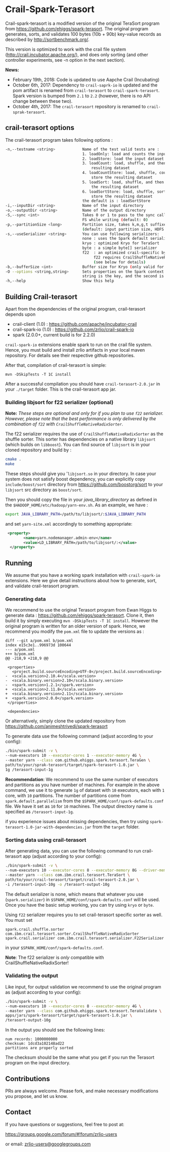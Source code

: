 # Crail-Spark-Terasort 

Crail-spark-terasort is a modified version of the original TeraSort program from https://github.com/ehiggs/spark-terasort. The original program generates, sorts, and validates 100 bytes (10b + 90b) key-value records as described by http://sortbenchmark.org/.

This version is optimized to work with the crail file system (http://crail.incubator.apache.org/), and does only sorting (and other controller experiments, see -n option in the next section). 

**News:** 
  * February 19th, 2018: Code is updated to use Aapche Crail (Incubating)  
  * October 6th, 2017: Dependency to `crail-saprk-io` is updated and the pom artifact is renamed from `crail-terasort` to `crail-spark-terasort`. Spark version is bumped from `2.1` to `2.2` (however, there is no API change between these two). 
  * October 4th, 2017: The `crail-terasort` repository is renamed to `crail-sprak-terasort`. 

## crail-terasort options 
The crail-terasort program takes following options :
```bash
-n,--testname <string>            Name of the test valid tests are :
                                  1. loadOnly: load and counts the input dataset
                                  2. loadStore: load the input dataset and stores it
                                  3. loadCount: load, shuffle, and then count the 
                                      resulting dataset
                                  4. loadCountStore: load, shuffle, count, and then 
                                      store the resulting dataset
                                  5. loadSort: load, shuffle, and then sort on key 
                                      the resulting dataset
                                  6. loadSortStore: load, shuffle, sort on key, then 
                                      store the resulting dataset 
                                  the default is : loadSortStore
-i,--inputDir <string>            Name of the input directory
-o,--outputDir <string>           Name of the output directory
-S,--sync <int>                   Takes 0 or 1 to pass to the sync call to the output 
                                  FS while writing (default: 0)
-p,--partitionSize <long>         Partition size, takes k,m,g,t suffixes
                                  (default: input partition size, HDFS has 128MB)
-s,--useSerializer <string>       You can use following serializers:
                                  none : uses the Spark default serializer 
                                  kryo : optimized Kryo for TeraSort 
                                  byte : a simple byte[] serializer 
                                  f22  : an optimized crail-specific byte[] serializer
                                       f22 requires CrailShuffleNativeRadixSorter
                                       (see below for details)
-b,--bufferSize <int>             Buffer size for Kryo (only valid for kryo)
-O --options <string,string>      Sets properties on the Spark context. The first 
                                  string is the key, and the second is the value
-h,--help                         Show this help
```

## Building Crail-terasort 
Apart from the dependencies of the original program, crail-terasort 
depends upon 
  - crail-client (1.0) : https://github.com/apache/incubator-crail
  - crail-spark-io (1.0) : https://github.com/zrlio/crail-spark-io
  - spark (2.0.0+, current build is for 2.2.0)

`crail-spark-io` extensions enable spark to run on the crail file system. 
Hence, you must build and install zrlio artifacts in your local maven 
repository. For details see their respective github repositories. 

After that, compilation of crail-terasort is simple: 

`mvn -DSkipTests -T 1C install` 

After a successful compilation you should have `crail-terasort-2.0.jar` 
in your `./target` folder. This is the crail-terasort app jar. 

### Building libjsort for f22 serializer (optional) 

**Note:** *These steps are optional and only for if you plan to use 
`f22` serializer. However, please note that the best performance is 
only delivered by the combination of `f22` with `CrailShuffleNativeRadixSorter`.*


The f22 serializer requires the use of `CrailShuffleNativeRadixSorter` 
as the shuffle sorter. This sorter has dependencies on a native library 
`libjsort` (which builds on `libboost`). You can find source of 
`libjsort` is in your cloned repository and build by :
```bash 
cmake .
make
```
These steps should give you '`libjsort.so` in your directory. In case 
your system does not satisfy boost dependency, you can explicitly 
copy `include/boost/sort` directory from https://github.com/boostorg/sort
to your `libjsort` src directory as `boost/sort`.


Then you should copy the file in your _java_library_directory_ as defined 
in the `$HADOOP_HOME/etc/hadoop/yarn-env.sh`. As an example, we have : 
```bash
export JAVA_LIBRARY_PATH=/path/to/libjsort/:$JAVA_LIBRARY_PATH
```

and set `yarn-site.xml` accordingly to something appropriate:
```xml
 <property>
        <name>yarn.nodemanager.admin-env</name>
        <value>LD_LIBRARY_PATH=/path/to/libjsort/:</value>
  </property>
```

## Running

We assume that you have a working spark installation with `crail-spark-io` 
extensions. Here we give detail instructions about how to generate, 
sort, and validate crail-terasort program. 

### Generating data 

We recommend to use the original Terasort program from Ewan Higgs 
to generate data : https://github.com/ehiggs/spark-terasort. Clone it, 
then build it by simply executing `mvn -DSkipTests -T 1C install`. 
However the original program is written for an older version of spark. 
Hence, we recommend you modify the `pom.xml` file to update the 
versions as : 
```
diff --git a/pom.xml b/pom.xml
index e15c3e1..996973d 100644
--- a/pom.xml
+++ b/pom.xml
@@ -218,9 +218,9 @@
 
 <properties>
   <project.build.sourceEncoding>UTF-8</project.build.sourceEncoding>
-  <scala.version>2.10.4</scala.version>
-  <scala.binary.version>2.10</scala.binary.version>
-  <spark.version>1.2.1</spark.version>
+  <scala.version>2.11.8</scala.version>
+  <scala.binary.version>2.11</scala.binary.version>
+  <spark.version>2.0.0</spark.version>
 </properties>
 
 <dependencies>
```

Or alternatively, simply clone the updated repository 
from https://github.com/animeshtrivedi/spark-terasort
  

To generate data use the following command (adjust according to your 
config): 

```bash
./bin/spark-submit -v \
--num-executors 10 --executor-cores 1 --executor-memory 4G \
--master yarn --class com.github.ehiggs.spark.terasort.TeraGen \
path/to/your/sprak-terasort/target/spark-terasort-1.0.jar \
1g /terasort-input-1g
```
 
**Recommendation**: We recommend to use the same number of executors 
and partitions as you have number of machines. For example in the above 
command, we use it to generate `1g` of dataset with `10` executors, 
each with `1` core, with `10` partitions. The number of partitions 
come from `spark.default.parallelism` from the `$SPARK_HOME/conf/spark-defaults.conf`
file. We have it set as `10` for `10` machines. The output directory 
name is specified as `/terasort-input-1g`.

if you experience issues about missing dependencies, then try using 
`spark-terasort-1.0-jar-with-dependencies.jar` from the `target` folder. 


### Sorting data using crail-terasort

After generating data, you can use the following command to run 
crail-terasort app (adjust according to your config):
```bash
./bin/spark-submit -v \
--num-executors 10 --executor-cores 8 --executor-memory 8G --driver-memory 8G\
--master yarn --class com.ibm.crail.terasort.TeraSort \
path/to/your/crail-terasort/target/crail-terasort-2.0.jar \
-i /terasort-input-10g -o /terasort-output-10g
```
The default serializer is none, which means that whatever you use 
(`spark.serializer`) in `$SPARK_HOME/conf/spark-defaults.conf` will be 
used. Once you have the basic setup working, you can try using 
`kryo` or `byte`. 

Using `f22` serializer requires you to set crail-terasort specific 
sorter as well. You must set 
```
spark.crail.shuffle.sorter     com.ibm.crail.terasort.sorter.CrailShuffleNativeRadixSorter
spark.crail.serializer com.ibm.crail.terasort.serializer.F22Serializer
```
in your `$SPARK_HOME/conf/spark-defaults.conf`.

**Note**: The f22 serializer is *only* compatible with CrailShuffleNativeRadixSorter!

### Validating the output 

Like input, for output validation we recommend to use the original 
program as (adjust according to your config): 

```bash
./bin/spark-submit -v \
--num-executors 10 --executor-cores 8 --executor-memory 4G \
--master yarn --class com.github.ehiggs.spark.terasort.TeraValidate \
apps/jars/spark-terasort/target/spark-terasort-1.0.jar \
/terasort-output-10g
```

In the output you should see the following lines: 
```
num records: 1000000000
checksum: 1dcd3a102148ad22
partitions are properly sorted
```

The checksum should be the same what you get if you run the Terasort 
program on the input directory. 

## Contributions

PRs are always welcome. Please fork, and make necessary modifications 
you propose, and let us know. 

## Contact 

If you have questions or suggestions, feel free to post at:

https://groups.google.com/forum/#!forum/zrlio-users

or email: zrlio-users@googlegroups.com
